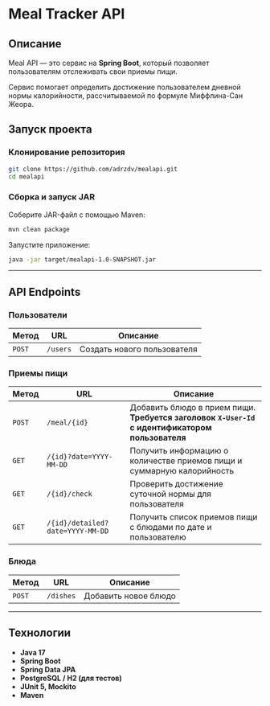 # Meal Tracker API

## Описание

Meal API — это сервис на **Spring Boot**, который позволяет пользователям отслеживать свои приемы пищи.

Сервис помогает определить достижение пользователем дневной нормы калорийности, рассчитываемой по формуле Миффлина-Сан
Жеора.

## Запуск проекта

### **Клонирование репозитория**

```bash
git clone https://github.com/adrzdv/mealapi.git
cd mealapi
```

### **Сборка и запуск JAR**

Соберите JAR-файл с помощью Maven:
```sh
mvn clean package
```

Запустите приложение:
```sh
java -jar target/mealapi-1.0-SNAPSHOT.jar
```

---

## API Endpoints

### **Пользователи**

| Метод  | URL      | Описание                    |
|--------|----------|-----------------------------|
| `POST` | `/users` | Создать нового пользователя |

### **Приемы пищи**

| Метод  | URL                              | Описание                                                                                             |
|--------|----------------------------------|------------------------------------------------------------------------------------------------------|
| `POST` | `/meal/{id}`                     | Добавить блюдо в прием пищи. <br/>**Требуется заголовок `X-User-Id` с идентификатором пользователя** |
| `GET`  | `/{id}?date=YYYY-MM-DD`          | Получить информацию о количестве приемов пищи и суммарную калорийность                               |
| `GET`  | `/{id}/check`                    | Проверить достижение суточной нормы для пользователя                                                 |
| `GET`  | `/{id}/detailed?date=YYYY-MM-DD` | Получить список приемов пищи с блюдами по дате и пользователю                                        |

### **Блюда**

| Метод  | URL       | Описание             |
|--------|-----------|----------------------|
| `POST` | `/dishes` | Добавить новое блюдо |

---

## Технологии

- **Java 17**
- **Spring Boot**
- **Spring Data JPA**
- **PostgreSQL / H2 (для тестов)**
- **JUnit 5, Mockito**
- **Maven**


